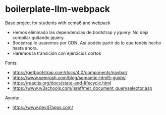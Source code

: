 # boilerplate-llm-webpack
Base project for students with ecma6 and webpack

- Hemos eliminado las dependencias de bootstrap y jquery: No deja compilar quitando jquery. 
- Bootstrap lo usaremos por CDN. Así podéis partir de lo que tenéis hecho hasta ahora.
- Haremos la transición con ejercicios cortos

Fonts:
- https://getbootstrap.com/docs/4.0/components/navbar/
- https://www.semrush.com/blog/semantic-html5-guide/
- https://reactjs.org/docs/state-and-lifecycle.html
- https://www.w3schools.com/jsref/met_document_queryselector.asp

Ayuda:
- https://www.dev47apps.com/


